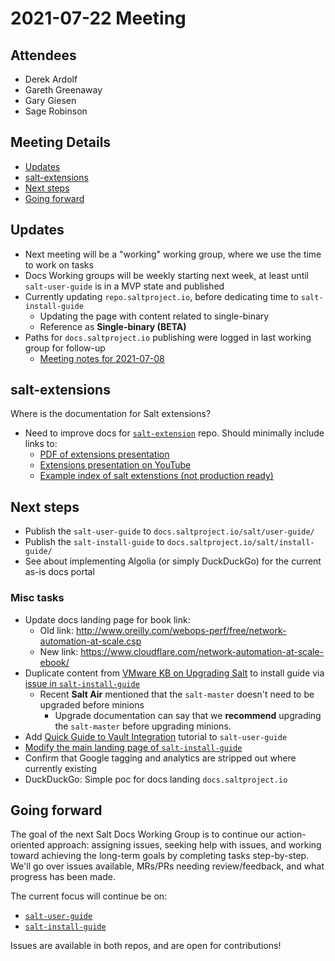 # 2021-07-22 Meeting

## Attendees

- Derek Ardolf
- Gareth Greenaway
- Gary Giesen
- Sage Robinson

## Meeting Details

- [Updates](#updates)
- [salt-extensions](#salt-extensions)
- [Next steps](#next-steps)
- [Going forward](#going-forward)

## Updates

- Next meeting will be a "working" working group, where we use the time to work on tasks
- Docs Working groups will be weekly starting next week, at least until `salt-user-guide` is in a MVP state and published
- Currently updating `repo.saltproject.io`, before dedicating time to `salt-install-guide`
  - Updating the page with content related to single-binary
  - Reference as **Single-binary (BETA)**
- Paths for `docs.saltproject.io` publishing were logged in last working group for follow-up
  - [Meeting notes for 2021-07-08](https://github.com/saltstack/docs-hub/blob/master/meeting-notes/2021-07-08.md)

## salt-extensions

Where is the documentation for Salt extensions?

- Need to improve docs for [`salt-extension`](https://github.com/saltstack/salt-extension) repo. Should minimally include links to:
  - [PDF of extensions presentation](https://saltproject.io/wp-content/uploads/2021/03/2021-3-26-salt-extensions.pdf)
  - [Extensions presentation on YouTube](https://www.youtube.com/watch?v=hhomJkwxK3Q)
  - [Example index of salt extenstions (not production ready)](https://extensions.saltproject.io/#salt-tidx2-extension)

## Next steps

- Publish the `salt-user-guide` to `docs.saltproject.io/salt/user-guide/`
- Publish the `salt-install-guide` to `docs.saltproject.io/salt/install-guide/`
- See about implementing Algolia (or simply DuckDuckGo) for the current as-is docs portal

### Misc tasks

- Update docs landing page for book link:
  - Old link: http://www.oreilly.com/webops-perf/free/network-automation-at-scale.csp
  - New link: https://www.cloudflare.com/network-automation-at-scale-ebook/
- Duplicate content from [VMware KB on Upgrading Salt](https://kb.vmware.com/s/article/50122319?lang=en_US&queryTerm=upgrading+your+salt+infrastructure) to install guide via [issue in `salt-install-guide`](https://gitlab.com/saltstack/open/docs/salt-user-guide/-/merge_requests/57)
  - Recent **Salt Air** mentioned that the `salt-master` doesn't need to be upgraded before minions
    - Upgrade documentation can say that we **recommend** upgrading the `salt-master` before upgrading minions.
- Add [Quick Guide to Vault Integration](https://web.archive.org/web/20210306232428/https://help.saltstack.com/hc/en-us/articles/360041140451-Quick-Guide-to-Vault-Integration) tutorial to `salt-user-guide`
- [Modify the main landing page of `salt-install-guide`](https://gitlab.com/saltstack/open/docs/salt-install-guide/-/issues/13)
- Confirm that Google tagging and analytics are stripped out where currently existing
- DuckDuckGo: Simple poc for docs landing `docs.saltproject.io`

## Going forward

The goal of the next Salt Docs Working Group is to continue our action-oriented
approach: assigning issues, seeking help with issues, and working toward achieving
the long-term goals by completing tasks step-by-step. We'll go over issues available,
MRs/PRs needing review/feedback, and what progress has been made.

The current focus will continue be on:
- [`salt-user-guide`](https://gitlab.com/saltstack/open/docs/salt-user-guide)
- [`salt-install-guide`](https://gitlab.com/saltstack/open/docs/salt-install-guide)

Issues are available in both repos, and are open for contributions!
